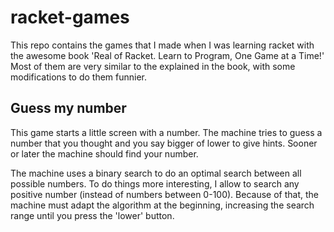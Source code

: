 # racket-games
This repo contains the games that I made when I was learning racket with the awesome book
'Real of Racket. Learn to Program, One Game at a Time!' Most of them are very similar to
the explained in the book, with some modifications to do them funnier.

## Guess my number
This game starts a little screen with a number. The machine tries to guess a number
that you thought and you say bigger of lower to give hints. Sooner or later the
machine should find your number.

The machine uses a binary search to do an optimal search between all possible numbers.
To do things more interesting, I allow to search any positive number (instead of
numbers between 0-100). Because of that, the machine must adapt the algorithm at the
beginning, increasing the search range until you press the 'lower' button.
